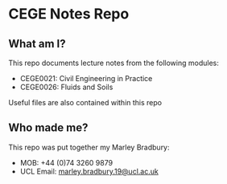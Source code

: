# CEGE Notes Repo

## What am I?
This repo documents lecture notes from the following modules:
- CEGE0021: Civil Engineering in Practice
- CEGE0026: Fluids and Soils

Useful files are also contained within this repo

## Who made me?
This repo was put together my Marley Bradbury:
- MOB: +44 (0)74 3260 9879
- UCL Email: marley.bradbury.19@ucl.ac.uk